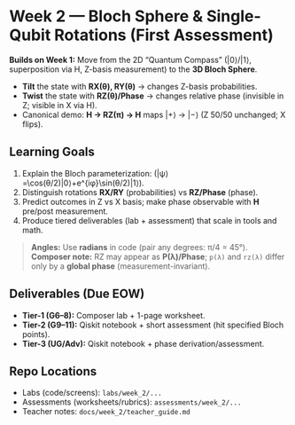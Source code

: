 ﻿# Week 2 — Bloch Sphere & Single-Qubit Rotations (First Assessment)

**Builds on Week 1:** Move from the 2D “Quantum Compass” (|0⟩/|1⟩, superposition via H, Z-basis measurement) to the **3D Bloch Sphere**.
- **Tilt** the state with **RX(θ), RY(θ)** → changes Z-basis probabilities.
- **Twist** the state with **RZ(θ)/Phase** → changes relative phase (invisible in Z; visible in X via H).
- Canonical demo: **H → RZ(π) → H** maps |+⟩ → |−⟩ (Z 50/50 unchanged; X flips).

## Learning Goals
1. Explain the Bloch parameterization: \(|ψ⟩=\cos(θ/2)|0⟩+e^{iφ}\sin(θ/2)|1⟩\).
2. Distinguish rotations **RX/RY** (probabilities) vs **RZ/Phase** (phase).
3. Predict outcomes in Z vs X basis; make phase observable with **H** pre/post measurement.
4. Produce tiered deliverables (lab + assessment) that scale in tools and math.

> **Angles:** Use **radians** in code (pair any degrees: π/4 = 45°).  
> **Composer note:** RZ may appear as **P(λ)/Phase**; `p(λ)` and `rz(λ)` differ only by a **global phase** (measurement-invariant).

## Deliverables (Due EOW)
- **Tier-1 (G6–8):** Composer lab + 1-page worksheet.
- **Tier-2 (G9–11):** Qiskit notebook + short assessment (hit specified Bloch points).
- **Tier-3 (UG/Adv):** Qiskit notebook + phase derivation/assessment.

## Repo Locations
- Labs (code/screens): `labs/week_2/...`
- Assessments (worksheets/rubrics): `assessments/week_2/...`
- Teacher notes: `docs/week_2/teacher_guide.md`
